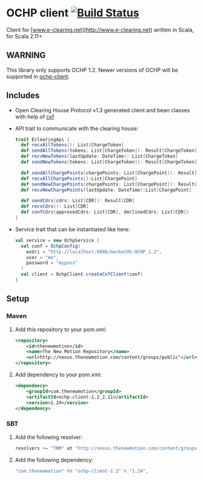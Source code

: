 # OCHP client [![Build Status](https://secure.travis-ci.org/thenewmotion/e-clearing-client_ochp-1.2.png)](http://travis-ci.org/thenewmotion/e-clearing-client_ochp-1.2)

Client for [www.e-clearing.net](http://www.e-clearing.net) written in Scala, for Scala 2.11+

## WARNING

This library only supports OCHP 1.2. 
Newer versions of OCHP will be supported in [ochp-client](https://github.com/thenewmotion/ochp-client).

## Includes

* Open Clearing House Protocol v1.3 generated client and bean classes with help of [cxf](http://cxf.apache.org)

* API trait to communicate with the clearing house:
    ```scala
    trait EclearingApi {
      def recvAllTokens(): List[ChargeToken]
      def sendAllTokens(tokens: List[ChargeToken]): Result[ChargeToken]
      def recvNewTokens(lastUpdate: DateTime): List[ChargeToken]
      def sendNewTokens(tokens: List[ChargeToken]): Result[ChargeToken]
    
      def sendAllChargePoints(chargePoints: List[ChargePoint]): Result[ChargePoint]
      def recvAllChargePoints():List[ChargePoint]
      def sendNewChargePoints(chargePoints: List[ChargePoint]): Result[ChargePoint]
      def recvNewChargePoints(lastUpdate: DateTime):List[ChargePoint]
    
      def sendCdrs(cdrs: List[CDR]): Result[CDR]
      def recvCdrs(): List[CDR]
      def confCdrs(approvedCdrs: List[CDR], declinedCdrs: List[CDR])
    }

    ```
    
* Service trait that can be instantiated like here:
    ```scala
    val service = new OchpService {
      val conf = OchpConfig(
        wsUri = "http://localhost:8088/mockeCHS-OCHP_1.2",
        user = "me",
        password = "mypass"
      )
      val client = OchpClient.createCxfClient(conf)
    }
    ```

## Setup

### Maven

1. Add this repository to your pom.xml:
    ```xml
    <repository>
        <id>thenewmotion</id>
        <name>The New Motion Repository</name>
        <url>http://nexus.thenewmotion.com/content/groups/public"</url>
    </repository>
    ```

2. Add dependency to your pom.xml:
    ```xml
    <dependency>
        <groupId>com.thenewmotion</groupId>
        <artifactId>ochp-client-1.2_2.11</artifactId>
        <version>1.24</version>
    </dependency>
    ```

### SBT

1. Add the following resolver: 
    ```scala
    resolvers += "TNM" at "http://nexus.thenewmotion.com/content/groups/public"
    ```

2. Add the following dependency:
    ```scala
    "com.thenewmotion" %% "ochp-client-1.2" % "1.24",
    ```